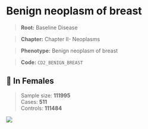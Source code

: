 # Benign neoplasm of breast

> **Root:** Baseline Disease  

> **Chapter:** Chapter II- Neoplasms  

> **Phenotype:** Benign neoplasm of breast  

> **Code:** `CD2_BENIGN_BREAST`

## 👩 In Females  
> Sample size: **111995**  
> Cases: **511**  
> Controls: **111484**
<img src="/Disease/Figures/ALL/Baseline/CD2_BENIGN_BREAST.png"/>
<CsvTable src="/public/Disease/Data/ALL/Baseline/LG_CD2_BENIGN_BREAST.csv" label="🔍 View full results" />
